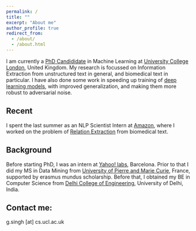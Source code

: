 ```yaml
---
permalink: /
title: ""
excerpt: "About me"
author_profile: true
redirect_from: 
  - /about/
  - /about.html
---
```


I am currently a <a href="http://www.cs.ucl.ac.uk/people/G.Singh.html/">PhD Candididate</a> in Machine Learning at <a href="https://www.ucl.ac.uk/">University College London</a>, United Kingdom. My research is focussed on Information Extraction from unstructured text in general, and biomedical text in particular. I have also done some work in speeding up training of <a href ="https://arxiv.org/abs/1807.11414">deep learning models</a>, with improved generalization, and making them more robust to adversarial noise. 

Recent
------
I spent the last summer as an NLP Scientist Intern at <a href ="https://www.amazon.com"> Amazon</a>, where I worked on the problem of <a href="https://en.wikipedia.org/wiki/Relationship_extraction">Relation Extraction</a> from biomedical text.

Background
------
Before starting PhD, I was an intern at <a href ="https://research.yahoo.com/">Yahoo! labs</a>, Barcelona. Prior to that I did my MS in Data Mining from <a href = "http://www.upmc.fr/en/">University of Pierre and Marie Curie</a>, France, supported by erasmus mundus scholarship. Before that, I obtained my BE in Computer Science from <a href="http://dtu.ac.in/">Delhi College of Engineering</a>, University of Delhi, India. 

<!-- This was followed by working as a Software Developer at Visualwebsiteoptimizer.com for a year.  -->


Contact me:
------
g.singh [at] cs.ucl.ac.uk

